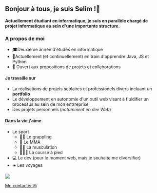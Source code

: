 ## Bonjour à tous, je suis Selim !👋

**Actuellement étudiant en informatique, je suis en parallèle chargé de projet informatique au sein d'une importante structure.**

### A propos de moi

- 🎓Deuxième année d'études en informatique
- 🌱Actuellement (et continuellement) en train d'apprendre Java, JS et Python
- 👯 Ouvert aux propositions de projets et collaborations 


#### Je travaille sur 
- La réalisations de projets scolaires et professionels divers incluant un **portfolio**
- Le développement en autonomie d'un outil web visant à fluidifier un processus au sein de mon entrreprise
- Des projets personnels (*notamment en dev Web*)


#### Dans la vie j'aime 
- Le sport 
    - 🤼🥋 Le grappling 
    - 🥊 Le MMA
    - 🏋🏽 La musculation
    - 🏃🏻‍♂️ La course à pied
- 💻 Le dev  (pour le moment web, mais je souhaite me diversifier)
- ✈️ Les voyages 

<img src ="https://flo-static-assets.s3.amazonaws.com/uploads/api/58a5db03108e5.jpeg"/>


[Me contacter ✉](mailto:slmben1@proton.me)
